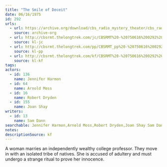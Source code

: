```yaml
---
title: "The Smile of Deceit"
date: 06/16/1975
id: 292
urls: 
  - url: https://archive.org/download/cbs_radio_mystery_theater/cbs_radio_mystery_theater-0251-0300.zip/cbs_radio_mystery_theater-0251-0300%2Fcbsrmt_0292_the_smile_of_deceit.mp3
    source: archive-org
  - url: http://cbsrmt.thelongtrek.com/jc/CBSRMT%20-%20750616%200292%20Smile%20Of%20Deceit%20vbr%20kb2%20-credits_jc.mp3
    source: kl-jc
  - url: http://cbsrmt.thelongtrek.com/pp/CBSRMT_pp%20-%20750616%200292%20The%20Smile%20of%20Deceit.mp3
    source: kl-pp
  - url: http://cbsrmt.thelongtrek.com/kf/CBSRMT%20-%20750616%200292%20The%20Smile%20Of%20Deceit_kf.mp3
    source: kl-kf
tags: 
actors:  
  - id: 136
    name: Jennifer Harmon  
  - id: 64
    name: Arnold Moss  
  - id: 16
    name: Robert Dryden  
  - id: 155
    name: Joan Shay
writers:  
  - id: 13
    name: Sam Dann
searchable: Jennifer Harmon,Arnold Moss,Robert Dryden,Joan Shay Sam Dann
notes: 
descriptionSource: kf
---
```

A woman marries an independently wealthy college professor. They move in with an isolated tribe of natives. She is accused of adultery and must undergo a strange ritual to prove her innocence.